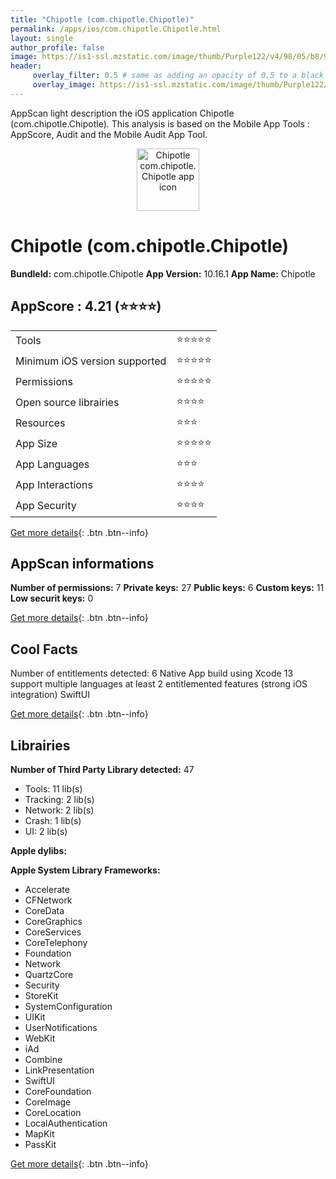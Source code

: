 ```yaml
---
title: "Chipotle (com.chipotle.Chipotle)"
permalink: /apps/ios/com.chipotle.Chipotle.html
layout: single
author_profile: false
image: https://is1-ssl.mzstatic.com/image/thumb/Purple122/v4/98/05/b8/9805b8d9-9a81-7cb3-e49f-95cb72fdd711/AppIcon-1x_U007emarketing-0-5-0-85-220.png/512x512bb.jpg
header: 
     overlay_filter: 0.5 # same as adding an opacity of 0.5 to a black background
     overlay_image: https://is1-ssl.mzstatic.com/image/thumb/Purple122/v4/98/05/b8/9805b8d9-9a81-7cb3-e49f-95cb72fdd711/AppIcon-1x_U007emarketing-0-5-0-85-220.png/512x512bb.jpg
---
```

AppScan light description the iOS application Chipotle (com.chipotle.Chipotle). This analysis is based on the Mobile App Tools : AppScore, Audit and the Mobile Audit App Tool.

  
  
<div style="text-align: center;"><img src="https://is1-ssl.mzstatic.com/image/thumb/Purple122/v4/98/05/b8/9805b8d9-9a81-7cb3-e49f-95cb72fdd711/AppIcon-1x_U007emarketing-0-5-0-85-220.png/512x512bb.jpg" width="100" height="100" alt="Chipotle com.chipotle.Chipotle app icon"></div>  
  
# Chipotle (com.chipotle.Chipotle)

**BundleId:** com.chipotle.Chipotle
**App Version:** 10.16.1
**App Name:** Chipotle


## AppScore : 4.21 (⭐️⭐️⭐️⭐️) 

<table>
<tr><td> Tools </td><td> ⭐️⭐️⭐️⭐️⭐️ </td></tr>
<tr><td> Minimum iOS version supported </td><td> ⭐️⭐️⭐️⭐️⭐️ </td></tr>
<tr><td> Permissions </td><td> ⭐️⭐️⭐️⭐️⭐️ </td></tr>
<tr><td> Open source librairies </td><td> ⭐️⭐️⭐️⭐️ </td></tr>
<tr><td> Resources </td><td> ⭐️⭐️⭐️ </td></tr>
<tr><td> App Size </td><td> ⭐️⭐️⭐️⭐️⭐️ </td></tr>
<tr><td> App Languages </td><td> ⭐️⭐️⭐️ </td></tr>
<tr><td> App Interactions </td><td> ⭐️⭐️⭐️⭐️ </td></tr>
<tr><td> App Security </td><td> ⭐️⭐️⭐️⭐️ </td></tr>
</table>

[Get more details](/pricing.html){: .btn .btn--info}  
  
## AppScan informations 

**Number of permissions:** 7
**Private keys:** 27
**Public keys:** 6
**Custom keys:** 11
**Low securit keys:** 0
  
[Get more details](/pricing.html){: .btn .btn--info}

## Cool Facts

Number of entitlements detected: 6
Native App
build using Xcode 13
support multiple languages
at least 2 entitlemented features (strong iOS integration)
SwiftUI
  
[Get more details](/pricing.html){: .btn .btn--info}

## Librairies 
**Number of Third Party Library detected:** 47
- Tools: 11 lib(s)
- Tracking: 2 lib(s)
- Network: 2 lib(s)
- Crash: 1 lib(s)
- UI: 2 lib(s)

**Apple dylibs:**


**Apple System Library Frameworks:**
- Accelerate
- CFNetwork
- CoreData
- CoreGraphics
- CoreServices
- CoreTelephony
- Foundation
- Network
- QuartzCore
- Security
- StoreKit
- SystemConfiguration
- UIKit
- UserNotifications
- WebKit
- iAd
- Combine
- LinkPresentation
- SwiftUI
- CoreFoundation
- CoreImage
- CoreLocation
- LocalAuthentication
- MapKit
- PassKit


  
[Get more details](/pricing.html){: .btn .btn--info}

